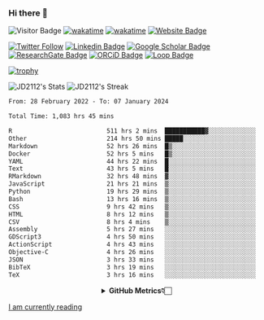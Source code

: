 ### Hi there 👋
![Visitor Badge](https://visitor-badge.laobi.icu/badge?page_id=JD2112.JD2112)
[![wakatime](https://github.com/JD2112/JD2112/actions/workflows/waka-readme.yml/badge.svg)](https://github.com/JD2112/JD2112/actions/workflows/waka-readme.yml)
[![wakatime](https://wakatime.com/badge/user/fe95275f-909a-4147-a45d-624981173898.svg)](https://wakatime.com/@fe95275f-909a-4147-a45d-624981173898)
[![Website Badge](https://img.shields.io/badge/website-informational?style=flat-square)](http://jyotirmoydas.netlify.app)

[![Twitter Follow](https://img.shields.io/twitter/follow/jyotirmoy21?style=social)](https://twitter.com/jyotirmoy21)
[![Linkedin Badge](https://img.shields.io/badge/-jyotirmoy-blue?style=plastic&logo=Linkedin&logoColor=white&link=https://www.linkedin.com/in/dasjyotirmoy/)](https://www.linkedin.com/in/dasjyotirmoy/)
[![Google Scholar Badge](https://img.shields.io/badge/-jyotirmoy-blue?style=plastic&logo=GoogleScholar&logoColor=white&link=https://scholar.google.se/citations?user=IMBYOv8AAAAJ&hl=en)](https://scholar.google.se/citations?user=IMBYOv8AAAAJ&hl=en)
[![ResearchGate Badge](https://img.shields.io/badge/-jyotirmoy-cyan?style=plastic&logo=ResearchGate&logoColor=white&link=https://www.researchgate.net/profile/Jyotirmoy-Das-3)](https://www.researchgate.net/profile/Jyotirmoy-Das-3)
[![ORCiD Badge](https://img.shields.io/badge/-jyotirmoy-green?style=plastic&logo=orcid&logoColor=white&link=https://orcid.org/0000-0002-5649-4658)](https://orcid.org/0000-0002-5649-4658)
[![Loop Badge](https://img.shields.io/badge/-jyotirmoy-orange?style=plastic&logo=Loop&logoColor=white&link=https://loop.frontiersin.org/people/1519976/overview)](https://loop.frontiersin.org/people/1519976/overview)

[![trophy](https://github-profile-trophy.vercel.app/?username=JD2112)](https://github.com/ryo-ma/github-profile-trophy)

<!--
**JD2112/JD2112** is a ✨ _special_ ✨ repository because its `README.md` (this file) appears on your GitHub profile.

Here are some ideas to get you started:

- 🔭 I’m currently working on ...
- 🌱 I’m currently learning ...
- 👯 I’m looking to collaborate on ...
- 🤔 I’m looking for help with ...
- 💬 Ask me about ...
- 📫 How to reach me: ...
- 😄 Pronouns: ...
- ⚡ Fun fact: ...
![JD2112's Top Languages](https://github-readme-stats.vercel.app/api/top-langs/?username=JD2112&theme=vue-dark&show_icons=true&hide_border=true&layout=compact)
-->
![JD2112's Stats](https://github-readme-stats.vercel.app/api?username=JD2112&theme=vue-dark&show_icons=true&hide_border=true&count_private=true)
![JD2112's Streak](https://github-readme-streak-stats.herokuapp.com/?user=JD2112&theme=vue-dark&hide_border=true)





<!--START_SECTION:waka-->

```txt
From: 28 February 2022 - To: 07 January 2024

Total Time: 1,083 hrs 45 mins

R                          511 hrs 2 mins  ███████████▓░░░░░░░░░░░░░   47.15 %
Other                      214 hrs 50 mins █████░░░░░░░░░░░░░░░░░░░░   19.82 %
Markdown                   52 hrs 26 mins  █▒░░░░░░░░░░░░░░░░░░░░░░░   04.84 %
Docker                     52 hrs 5 mins   █▒░░░░░░░░░░░░░░░░░░░░░░░   04.81 %
YAML                       44 hrs 22 mins  █░░░░░░░░░░░░░░░░░░░░░░░░   04.09 %
Text                       43 hrs 5 mins   █░░░░░░░░░░░░░░░░░░░░░░░░   03.98 %
RMarkdown                  32 hrs 48 mins  ▓░░░░░░░░░░░░░░░░░░░░░░░░   03.03 %
JavaScript                 21 hrs 21 mins  ▒░░░░░░░░░░░░░░░░░░░░░░░░   01.97 %
Python                     19 hrs 29 mins  ▒░░░░░░░░░░░░░░░░░░░░░░░░   01.80 %
Bash                       13 hrs 16 mins  ▒░░░░░░░░░░░░░░░░░░░░░░░░   01.23 %
CSS                        9 hrs 42 mins   ▒░░░░░░░░░░░░░░░░░░░░░░░░   00.90 %
HTML                       8 hrs 12 mins   ▒░░░░░░░░░░░░░░░░░░░░░░░░   00.76 %
CSV                        8 hrs 4 mins    ▒░░░░░░░░░░░░░░░░░░░░░░░░   00.74 %
Assembly                   5 hrs 27 mins   ░░░░░░░░░░░░░░░░░░░░░░░░░   00.50 %
GDScript3                  4 hrs 50 mins   ░░░░░░░░░░░░░░░░░░░░░░░░░   00.45 %
ActionScript               4 hrs 43 mins   ░░░░░░░░░░░░░░░░░░░░░░░░░   00.44 %
Objective-C                4 hrs 26 mins   ░░░░░░░░░░░░░░░░░░░░░░░░░   00.41 %
JSON                       3 hrs 33 mins   ░░░░░░░░░░░░░░░░░░░░░░░░░   00.33 %
BibTeX                     3 hrs 19 mins   ░░░░░░░░░░░░░░░░░░░░░░░░░   00.31 %
TeX                        3 hrs 16 mins   ░░░░░░░░░░░░░░░░░░░░░░░░░   00.30 %
```

<!--END_SECTION:waka-->

<div align="center">
    <details>
        <summary><b>GitHub Metrics👇🏻</b></summary>
    <br>
        
[Get Details](https://metrics.lecoq.io/insights/JD2112)
    </details>
</div>

<a target="_blank" href="https://www.goodreads.com/user/show/21242415-jyotirmoy-das">I am currently reading</a>



